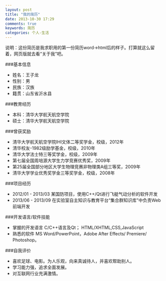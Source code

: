 ```yaml
---
layout: post
title: "我的简历"
date: 2013-10-30 17:29
comments: true
keywords: 简历
categories: 个人-生活
---
```

说明：这份简历是我求职用的第一份简历word->html后的样子。打算就这么留着，网页版就去看“关于我”吧。

###基本信息
+ 姓名：王子龙
+ 性别：男
+ 民族：汉族
+ 籍贯：山东省沂水县

###教育经历
+ 本科：清华大学航天航空学院
+ 硕士：清华大学航天航空学院
<!-- more --> 
###曾获奖励
+ 清华大学航天航空学院IHI文体二等奖学金，校级，2012年
+ 清华校友-1982级励学基金，校级，2010年
+ 清华大学法士特三等奖学金，校级，2009年
+ 第七届全国周培源大学生力学竞赛优秀奖，2009年
+ 第25届全国部分地区大学生物理竞赛非物理类A组三等奖，2009年
+ 清华大学学业优秀奖学金三等奖学金，校级，2008年

###项目经历
+ 2012/01 - 2013/03	某国防项目，使用C++/Qt进行飞艇气动分析的软件开发
+ 2013/06 - 2013/09	在实验室自主知识与教育平台“集合群知识库”中负责Web前端开发

###开发语言/软件技能
+ 掌握的开发语言	C/C++语言及Qt；   HTML/XHTML,CSS,JavaScript
+ 熟悉的软件	MS Word/PowerPoint，Adobe After Effects/ Premiere/ Photoshop。

###自我评价
+ 喜欢足球、电影。为人乐观，向来真诚待人，并喜欢帮助别人。
+ 学习能力强，追求全面发展。
+ 对互联网行业充满激情。


